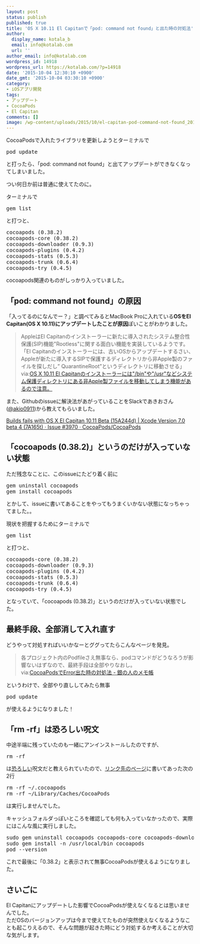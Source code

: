 ```yaml
---
layout: post
status: publish
published: true
title: 'OS X 10.11 El Capitanで「pod: command not found」と出た時の対処法'
author:
  display_name: kotala_b
  email: info@kotalab.com
  url: ''
author_email: info@kotalab.com
wordpress_id: 14918
wordpress_url: https://kotalab.com/?p=14918
date: '2015-10-04 12:30:10 +0900'
date_gmt: '2015-10-04 03:30:10 +0900'
category:
- iOSアプリ開発
tags:
- アップデート
- CocoaPods
- El Capitan
comments: []
image: /wp-content/uploads/2015/10/el-capitan-pod-command-not-found_20151004-780x488.png
---
```

<p>CocoaPodsで入れたライブラリを更新しようとターミナルで</p>
<pre class="lang:default decode:true " >pod update</pre>
<p>と打ったら、「pod: command not found」と出てアップデートができなくなってしまいました。</p>
<p>つい何日か前は普通に使えてたのに。</p>
<p>ターミナルで</p>
<pre class="lang:default decode:true " >gem list</pre>
<p>と打つと、</p>
<pre class="lang:default decode:true " >cocoapods (0.38.2)
cocoapods-core (0.38.2)
cocoapods-downloader (0.9.3)
cocoapods-plugins (0.4.2)
cocoapods-stats (0.5.3)
cocoapods-trunk (0.6.4)
cocoapods-try (0.4.5)</pre>
<p>cocoapods関連のものがしっかり入っていました。</p>
<!--more-->
<h2>「pod: command not found」の原因</h2>
<p>「入ってるのになんでー？」と調べてみるとMacBook Proに入れている<strong>OSをEl Capitan(OS X 10.11)にアップデートしたことが原因</strong>ぽいことがわかりました。</p>
<blockquote><p>AppleはEl Capitanのインストーラーに新たに導入されたシステム整合性保護(SIP)機能"Rootless"に関する面白い機能を実装しているようです。<br />
「El Capitanのインストーラーには、古いOSからアップデートするさい、Appleが新たに導入するSIPで保護するディレクトリから非Apple製のファイルを探しだし&rdquo; QuarantineRoot&rdquo;というディレクトリに移動させる」<br />
via:<a href="http://applech2.com/archives/46429524.html" target="_blank">OS X 10.11 El Capitanのインストーラーには"/bin"や"/usr"などシステム保護ディレクトリにある非Apple製ファイルを移動してしまう機能があるので注意。</a></p>
</blockquote>
<p>また、Githubのissueに解決法があがっていることをSlackであきおさん(<a href="https://twitter.com/akio0911" target="_blank">@akio0911</a>)から教えてもらいました。</p>
<p><a href="https://github.com/CocoaPods/CocoaPods/issues/3970" target="_blank">Builds fails with OS X El Capitan 10.11 Beta (15A244d) | Xcode Version 7.0 beta 4 (7A165t) &middot; Issue #3970 &middot; CocoaPods/CocoaPods</a></p>
<h2>「cocoapods (0.38.2)」というのだけが入っていない状態</h2>
<p>ただ残念なことに、このissueにたどり着く前に</p>
<pre class="lang:default decode:true " >gem uninstall cocoapods
gem install cocoapods</pre>
<p>とかして、issueに書いてあることをやってもうまくいかない状態になっちゃってました。。</p>
<p>現状を把握するためにターミナルで</p>
<pre class="lang:default decode:true " >gem list</pre>
<p>と打つと、</p>
<pre class="lang:default decode:true " >cocoapods-core (0.38.2)
cocoapods-downloader (0.9.3)
cocoapods-plugins (0.4.2)
cocoapods-stats (0.5.3)
cocoapods-trunk (0.6.4)
cocoapods-try (0.4.5)</pre>
<p>となっていて、「cocoapods (0.38.2)」というのだけが入っていない状態でした。</p>
<h2>最終手段、全部消して入れ直す</h2>
<p>どうやって対処すればいいかなーとググってたらこんなページを発見。</p>
<blockquote><p>各プロジェクト内のPodfileさえ無事なら、podコマンドがどうなろうが影響ないはずなので、最終手段は全部やりなおし。<br />
via:<a href="http://gin0606.hatenablog.com/entry/2014/03/13/144653" target="_blank">CocoaPodsでError出た時の対処法 - 銀の人のメモ帳</a></p>
</blockquote>
<p>というわけで、全部やり直ししてみたら無事</p>
<pre class="lang:default decode:true " >pod update</pre>
<p>が使えるようになりました！</p>
<h2>「rm -rf」は恐ろしい呪文</h2>
<p>中途半端に残っていたのも一緒にアンインストールしたのですが、</p>
<pre class="lang:default decode:true " >rm -rf</pre>
<p>は<a href="http://www.imamura.biz/blog/srv/linux/2633" target="_blank">恐ろしい</a>呪文だと教えられていたので、<a href="http://gin0606.hatenablog.com/entry/2014/03/13/144653" target="_blank">リンク先のページ</a>に書いてあった次の2行</p>
<pre class="lang:default decode:true " >rm -rf ~/.cocoapods
rm -rf ~/Library/Caches/CocoaPods</pre>
<p>は実行しませんでした。</p>
<p>キャッシュフォルダっぽいところを確認しても何も入っていなかったので、実際にはこんな風に実行しました。</p>
<pre class="lang:default decode:true " >sudo gem uninstall cocoapods cocoapods-core cocoapods-downloader cocoapods-plugins cocoapods-stats cocoapods-trunk cocoapods-try
sudo gem install -n /usr/local/bin cocoapods
pod --version</pre>
<p>これで最後に「0.38.2」と表示されて無事CocoaPodsが使えるようになりました。</p>
<h2>さいごに</h2>
<p>El Capitanにアップデートした影響でCocoaPodsが使えなくなるとは思いませんでした。<br />
ただOSのバージョンアップは今まで使えてたものが突然使えなくなるようなことも起こりえるので、そんな問題が起きた時にどう対処するか考えることが大切な気がします。</p>
